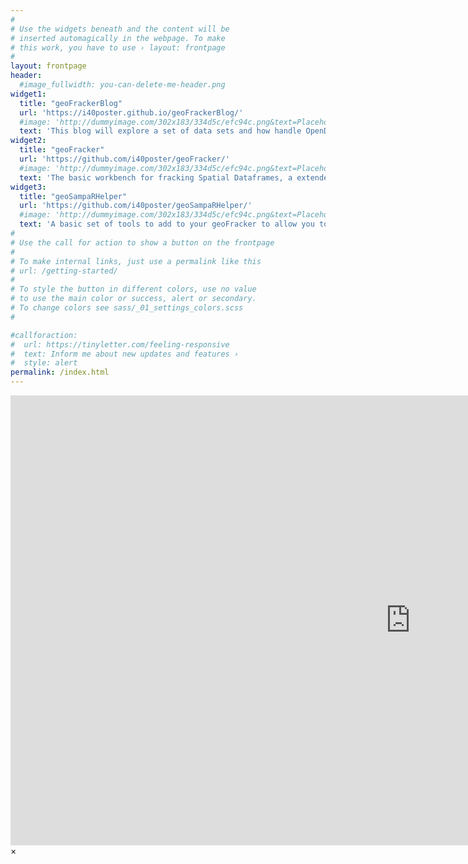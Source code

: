 ```yaml
---
#
# Use the widgets beneath and the content will be
# inserted automagically in the webpage. To make
# this work, you have to use › layout: frontpage
#
layout: frontpage
header:
  #image_fullwidth: you-can-delete-me-header.png
widget1:
  title: "geoFrackerBlog"
  url: 'https://i40poster.github.io/geoFrackerBlog/'
  #image: 'http://dummyimage.com/302x183/334d5c/efc94c.png&text=Placeholder'
  text: 'This blog will explore a set of data sets and how handle OpenData to collect some insights on how to use R and other technologies to help you to learn with data'
widget2:
  title: "geoFracker"
  url: 'https://github.com/i40poster/geoFracker/'
  #image: 'http://dummyimage.com/302x183/334d5c/efc94c.png&text=Placeholder'
  text: 'The basic workbench for fracking Spatial Dataframes, a extended version of RStudio to help you to explore data'
widget3:
  title: "geoSampaRHelper"
  url: 'https://github.com/i40poster/geoSampaRHelper/'
  #image: 'http://dummyimage.com/302x183/334d5c/efc94c.png&text=Placeholder'
  text: 'A basic set of tools to add to your geoFracker to allow you to process the São Paulo City Hall Open data'
#
# Use the call for action to show a button on the frontpage
#
# To make internal links, just use a permalink like this
# url: /getting-started/
#
# To style the button in different colors, use no value
# to use the main color or success, alert or secondary.
# To change colors see sass/_01_settings_colors.scss
#

#callforaction:
#  url: https://tinyletter.com/feeling-responsive
#  text: Inform me about new updates and features ›
#  style: alert
permalink: /index.html
---
```

<div id="videoModal" class="reveal-modal large" data-reveal="">
  <div class="flex-video widescreen vimeo" style="display: block;">
    <iframe width="1280" height="720" src="https://www.youtube.com/embed/3b5zCFSmVvU" frameborder="0" allowfullscreen></iframe>
  </div>
  <a class="close-reveal-modal">&#215;</a>
</div>
